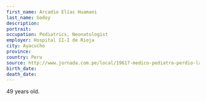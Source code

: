 ```yaml
---
first_name: Arcadio Elías Huamani
last_name: Godoy
description: 
portrait: 
occupation: Pediatrics, Neonatologist
employer: Hospital II-I de Rioja
city: Ayacucho
province: 
country: Peru
source: http://www.jornada.com.pe/local/19617-medico-pediatra-perdio-la-batalla-contra-el-coronavirus
birth_date: 
death_date: 
---
```


49 years old.